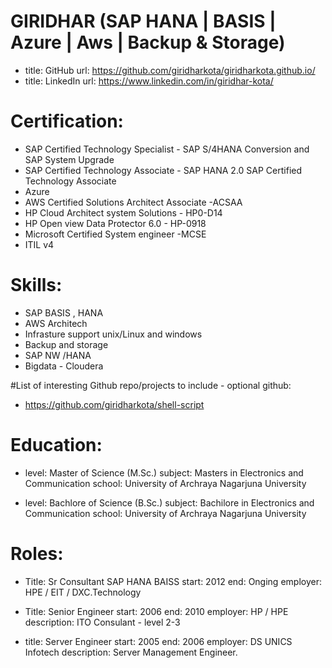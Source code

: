 # GIRIDHAR (SAP HANA | BASIS | Azure | Aws | Backup & Storage)

 - title: GitHub
   url: https://github.com/giridharkota/giridharkota.github.io/
 - title: LinkedIn
   url: https://www.linkedin.com/in/giridhar-kota/
   
# Certification:
  -	SAP Certified Technology Specialist - SAP S/4HANA Conversion and SAP System Upgrade
  -	SAP Certified Technology Associate - SAP HANA 2.0 SAP Certified Technology Associate
  -	Azure
  -	AWS Certified Solutions Architect Associate -ACSAA
  - HP Cloud Architect system Solutions - HP0-D14 
  - HP Open view Data Protector 6.0 - HP-0918 
  - Microsoft Certified System engineer -MCSE
  - ITIL v4

# Skills:
 - SAP BASIS , HANA 
 - AWS Architech
 - Infrasture support unix/Linux and windows
 - Backup and storage
 - SAP NW /HANA
 - Bigdata - Cloudera
 
#List of interesting Github repo/projects to include - optional
github:
 - https://github.com/giridharkota/shell-script
 
  
# Education:
 - level: Master of Science (M.Sc.)
   subject: Masters in Electronics and Communication 
   school: University of Archraya Nagarjuna University
   
  - level: Bachlore of Science (B.Sc.)
   subject: Bachilore in Electronics and Communication 
   school: University of Archraya Nagarjuna University


 # Roles:
 - Title: Sr Consultant SAP HANA BAISS
   start: 2012
   end: Onging 
   employer: HPE / EIT / DXC.Technology
      
 - Title: Senior Engineer
   start: 2006
   end: 2010
   employer: HP / HPE
   description: ITO Consulant - level 2-3
   
 - title: Server Engineer
   start: 2005
   end: 2006
   employer: DS UNICS Infotech
   description: Server Management Engineer.
